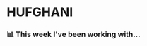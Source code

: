 # HUFGHANI

### 📊 This week I've been working with...

<!--START_SECTION:waka-->
<!--END_SECTION:waka-->
